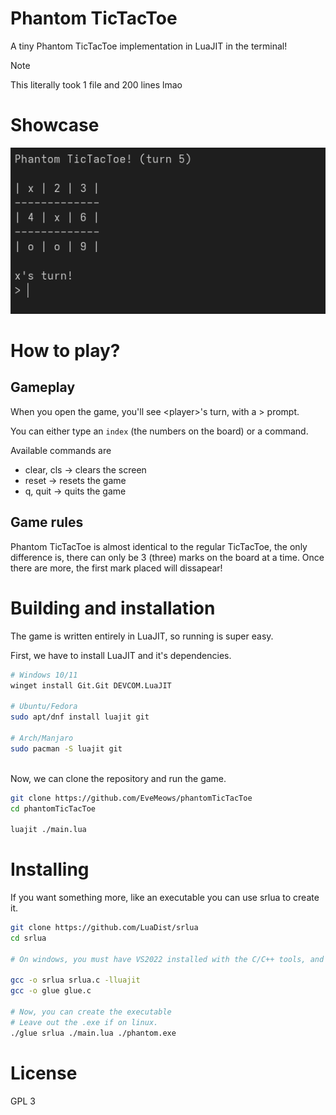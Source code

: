 # Phantom TicTacToe

A tiny Phantom TicTacToe implementation in LuaJIT in the terminal!

> [!NOTE]
> This literally took 1 file and 200 lines lmao

# Showcase
![show](./repo/showcase.png)

# How to play?
## Gameplay
When you open the game, you'll see \<player>'s turn, with a > prompt.

You can either type an `index` (the numbers on the board) or a command.

Available commands are
- clear, cls -> clears the screen
- reset -> resets the game
- q, quit -> quits the game

## Game rules
Phantom TicTacToe is almost identical to the regular TicTacToe, the only difference is, there can only be 3 (three) marks on the board at a time. Once there are more, the first mark placed will dissapear!

# Building and installation
The game is written entirely in LuaJIT, so running is super easy.

First, we have to install LuaJIT and it's dependencies.
```bash
# Windows 10/11
winget install Git.Git DEVCOM.LuaJIT

# Ubuntu/Fedora
sudo apt/dnf install luajit git

# Arch/Manjaro
sudo pacman -S luajit git
```
<br>
Now, we can clone the repository and run the game.

```bash
git clone https://github.com/EveMeows/phantomTicTacToe
cd phantomTicTacToe

luajit ./main.lua
```

# Installing
If you want something more, like an executable you can use srlua to create it.

```bash
git clone https://github.com/LuaDist/srlua
cd srlua

# On windows, you must have VS2022 installed with the C/C++ tools, and open a developer powershell instance.

gcc -o srlua srlua.c -lluajit
gcc -o glue glue.c

# Now, you can create the executable
# Leave out the .exe if on linux.
./glue srlua ./main.lua ./phantom.exe
```

# License
GPL 3

